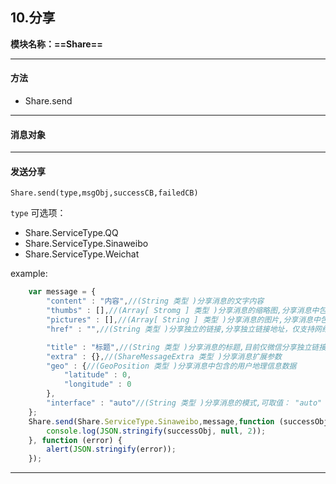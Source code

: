 ## 10.分享
**模块名称：==Share==**

****

#### 方法
* Share.send

****

#### 消息对象

****

#### 发送分享
`Share.send(type,msgObj,successCB,failedCB)`

`type` 可选项：

* Share.ServiceType.QQ
* Share.ServiceType.Sinaweibo
* Share.ServiceType.Weichat

example:

```js
	var message = {
		"content" : "内容",//(String 类型 )分享消息的文字内容
		"thumbs" : [],//(Array[ Stromg ] 类型 )分享消息的缩略图,分享消息中包含的缩略图路径； 若分享平台仅支持提交一张图片，传入多张图片则仅提交第一张图片； 如果分享平台的信息不支持缩略图，若没有设置消息的图片（pictures）则使用缩略图，否则忽略其属性值。 注意：图片有大小限制，推荐图片小于20Kb。
		"pictures" : [],//(Array[ String ] 类型 )分享消息的图片,分享消息中包含的图片路径，仅支持本地路径。 若分享平台仅支持提交一张图片，传入多张图片则仅提交第一张图片。 如果不能同时支持其它内容信息，优先级顺序为：pictures>content。
		"href" : "",//(String 类型 )分享独立的链接,分享独立链接地址，仅支持网络地址（以http://或https://开头）。 如果不能同时支持其它内容信息，优先级顺序为：href>pictures>content。

		"title" : "标题",//(String 类型 )分享消息的标题,目前仅微信分享独立链接消息时支持。
		"extra" : {},//(ShareMessageExtra 类型 )分享消息扩展参数
		"geo" : {//(GeoPosition 类型 )分享消息中包含的用户地理信息数据
			"latitude" : 0,
			"longitude" : 0
		},
		"interface" : "auto"//(String 类型 )分享消息的模式,可取值： "auto" - 自动选择，如果已经安装微博客户端则采用编辑界面进行分享，否则采用无界面分享； "slient" - 静默分享，采用无界面模式进行分享； "editable" - 进入编辑界面，用户确认分享内容后发送，如果当前未安装微博客户端则触发错误回调。 默认值为"auto"。 （仅新浪微博分享时生效）
	};
	Share.send(Share.ServiceType.Sinaweibo,message,function (successObj) {
		console.log(JSON.stringify(successObj, null, 2));
	}, function (error) {
		alert(JSON.stringify(error));
	});
```

****

